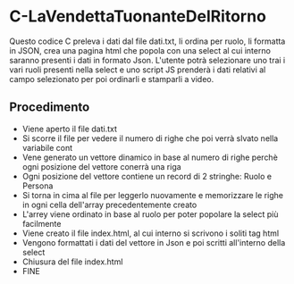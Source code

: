 # C-LaVendettaTuonanteDelRitorno
Questo codice C preleva i dati dal file dati.txt, li ordina per ruolo, li formatta in JSON, crea una pagina html che popola con una select al cui interno saranno presenti i dati in formato Json. L'utente potrà selezionare uno trai i vari ruoli presenti nella select e uno script JS prenderà i dati relativi al campo selezionato per poi ordinarli e stamparli a video.
## Procedimento
* Viene aperto il file dati.txt
* Si scorre il file per vedere il numero di righe che poi verrà slvato nella variabile cont
* Vene generato un vettore dinamico in base al numero di righe perchè ogni posizione del vettore conerrà una riga
* Ogni posizione del vettore contiene un record di 2 stringhe: Ruolo e Persona
* Si torna in cima al file per leggerlo nuovamente e memorizzare le righe in ogni cella dell'array precedentemente creato
* L'arrey viene ordinato in base al ruolo per poter popolare la select più facilmente
* Viene creato il file index.html, al cui interno si scrivono i soliti tag html
* Vengono formattati i dati del vettore in Json e poi scritti all'interno della select
* Chiusura del file index.html
* FINE

